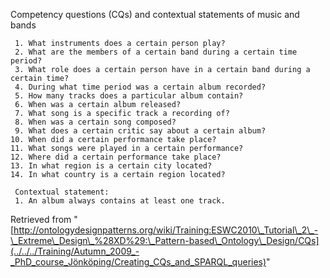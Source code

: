 Competency questions (CQs) and contextual statements of music and bands




```
 1. What instruments does a certain person play?
 2. What are the members of a certain band during a certain time period?
 3. What role does a certain person have in a certain band during a certain time?
 4. During what time period was a certain album recorded?
 5. How many tracks does a particular album contain?
 6. When was a certain album released?
 7. What song is a specific track a recording of?
 8. When was a certain song composed?
 9. What does a certain critic say about a certain album?
10. When did a certain performance take place?
11. What songs were played in a certain performance?
12. Where did a certain performance take place?
13. In what region is a certain city located?
14. In what country is a certain region located?

```


```
 Contextual statement:
 1. An album always contains at least one track.

```



Retrieved from "[http://ontologydesignpatterns.org/wiki/Training:ESWC2010\_Tutorial\_2\_-\_Extreme\_Design\_%28XD%29:\_Pattern-based\_Ontology\_Design/CQs](../../../Training/Autumn_2009_-_PhD_course_Jönköping/Creating_CQs_and_SPARQL_queries)"
